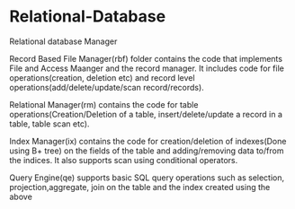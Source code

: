 # Relational-Database
Relational database Manager

Record Based File Manager(rbf) folder contains the code that implements File and Access Maanger and the record manager.
It includes code for file operations(creation, deletion etc) and record level operations(add/delete/update/scan record/records).

Relational Manager(rm) contains the code for table operations(Creation/Deletion of a table, insert/delete/update a record in a table, 
table scan etc).

Index Manager(ix) contains the code for creation/deletion of indexes(Done using B+ tree) on the fields of the table and adding/removing data to/from the indices. 
It also supports scan using conditional operators.

Query Engine(qe) supports basic SQL query operations such as selection, projection,aggregate, join on the table and the index created using the above


